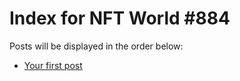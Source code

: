 # Index for NFT World #884
Posts will be displayed in the order below:

- [Your first post](./001-first.md)

